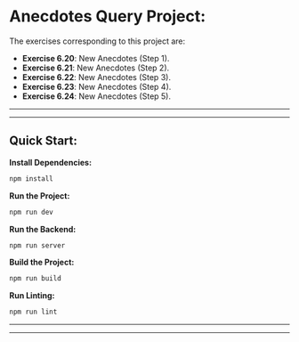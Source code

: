 # Anecdotes Query Project:

The exercises corresponding to this project are:

- **Exercise 6.20**: New Anecdotes (Step 1).
- **Exercise 6.21**: New Anecdotes (Step 2).
- **Exercise 6.22**: New Anecdotes (Step 3).
- **Exercise 6.23**: New Anecdotes (Step 4).
- **Exercise 6.24**: New Anecdotes (Step 5).

---
---

## Quick Start:

**Install Dependencies:**

```bash
npm install
```

**Run the Project:**

```bash
npm run dev
```

**Run the Backend:**

```bash
npm run server
```

**Build the Project:**

```bash
npm run build
```

**Run Linting:**

```bash
npm run lint
```

---
---